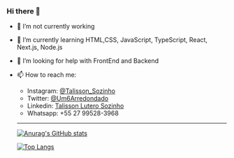 ### Hi there 👋

- 🔭 I’m not currently working
- 🌱 I’m currently learning HTML,CSS, JavaScript, TypeScript, React, Next.js, Node.js
- 🤔 I’m looking for help with FrontEnd and Backend
- 📫 How to reach me: 
  - Instagram: [@Talisson_Sozinho](https://www.instagram.com/talisson_sozinho/)
  - Twitter: [@Um6Arredondado](https://twitter.com/Um6arredondado)
  - Linkedin: [Talisson Lutero Sozinho](https://www.linkedin.com/in/talisson-sozinho/)
  - Whatsapp: +55 27 99528-3968

  ---
  
  [![Anurag's GitHub stats](https://github-readme-stats.vercel.app/api?username=Talisson-Sozinho)](https://github.com/anuraghazra/github-readme-stats)
  
  [![Top Langs](https://github-readme-stats.vercel.app/api/top-langs/?username=Talisson-Sozinho)](https://github.com/anuraghazra/github-readme-stats)
  
